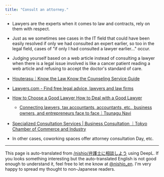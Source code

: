 ```yaml
---
title: "Consult an attorney."
---
```


- Lawyers are the experts when it comes to law and contracts, rely on them with respect.
- Just as we sometimes see cases in the IT field that could have been easily resolved if only we had consulted an expert earlier, so too in the legal field, cases of "if only I had consulted a lawyer earlier..." occur.
- Judging yourself based on a web article instead of consulting a lawyer when there is a legal issue involved is like a cancer patient reading a web article and refusing to accept the doctor's standard of care.

- [Houterasu｜Know the Law Know the Counseling Service Guide](http://www.houterasu.or.jp/)
- [Lawyers.com - Find free legal advice, lawyers and law firms](https://www.bengo4.com/)
- [How to Choose a Good Lawyer How to Deal with a Good Lawyer](http://amzn.to/2uDE9GA)
    - [Connecting lawyers, tax accountants, accountants, etc., business owners, and entrepreneurs face to face｜Tsunagu Navi](http://www.tsunagu-navi.com/)
- [Specialized Consultation Services | Business Consultation ｜Tokyo Chamber of Commerce and Industry](https://www.tokyo-cci.or.jp/soudan/senmon/)
- In other cases, coworking spaces offer attorney consultation Day, etc.
---
This page is auto-translated from [/nishio/弁護士に相談しよう](https://scrapbox.io/nishio/弁護士に相談しよう) using DeepL. If you looks something interesting but the auto-translated English is not good enough to understand it, feel free to let me know at [@nishio_en](https://twitter.com/nishio_en). I'm very happy to spread my thought to non-Japanese readers.